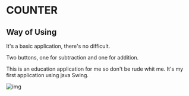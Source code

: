# COUNTER
## Way of Using
It's a  basic application, there's no difficult.

Two buttons, one for subtraction and one for addition.

 This is an education application for me so don't be rude whit me. It's my first application using java Swing.


 ![img](https://elements-video-cover-images-0.imgix.net/files/129748148/5638_counter.jpg?auto=compress%2Cformat&h=394&w=700&fit=min&s=462d4d4c7076cf0d9a8b319bac6f1516)